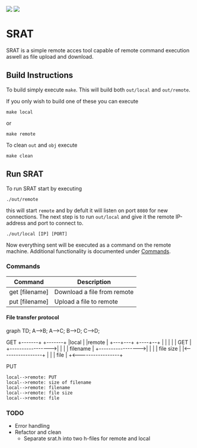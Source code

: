 <img src="https://img.shields.io/badge/Linux-FCC624?style=for-the-badge&logo=linux&logoColor=black" /> <img src="https://img.shields.io/badge/mac%20os-000000?style=for-the-badge&logo=apple&logoColor=white" />

# SRAT
SRAT is a simple remote acces tool capable of remote command execution aswell as file upload and download.

## Build Instructions
To build simply execute `make`. This will build both `out/local` and `out/remote`.

If you only wish to build one of these you can execute
```console
make local
```
or
```console
make remote
```
To clean `out` and `obj` execute
```console
make clean
```

## Run SRAT
To run SRAT start by executing
```console
./out/remote
```
this will start `remote` and by defult it will listen on port `8080` for new connections. The next step is to run `out/local` and give it the remote IP-address and port to connect to.
```console
./out/local [IP] [PORT]
```

Now everything sent will be executed as a command on the remote machine. Additional functionality is documented under [Commands](#Commands).


### Commands
| Command              | Description                           |
| -----------          | -----------                           |
| get [filename]       | Download a file from remote           |
| put [filename]       | Upload a file to remote               |

#### File transfer protocol
graph TD;
    A-->B;
    A-->C;
    B-->D;
    C-->D;

GET
+-------+         +-------+
|local  |         |remote |
+---+---+         +----+--+
    |                  |
    |                  |
    |      GET         |
    +----------------->|
    |                  |
    |      filename    |
    +----------------->|
    |                  |
    |      file size   |
    |<-----------------+
    |                  |
    |       file       |
    +<-----------------+
                       
PUT
```Sequence
local-->remote: PUT
local-->remote: size of filename
local-->remote: filename
local-->remote: file size
local-->remote: file
```


### TODO
- Error handling
- Refactor and clean
    - Separate srat.h into two h-files for remote and local